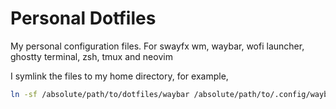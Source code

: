 # Personal Dotfiles

My personal configuration files. For swayfx wm, waybar, wofi launcher, ghostty terminal, zsh, tmux and neovim

I symlink the files to my home directory, for example,
```bash
ln -sf /absolute/path/to/dotfiles/waybar /absolute/path/to/.config/waybar
```
